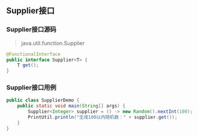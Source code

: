 ## Supplier接口
### Supplier接口源码
> java.util.function.Supplier
```java
@FunctionalInterface
public interface Supplier<T> {
    T get();
}
```

### Supplier接口用例
```java
public class SupplierDemo {
    public static void main(String[] args) {
        Supplier<Integer> supplier = () -> new Random().nextInt(100);
        PrintUtil.println("生成100以内随机数：" + supplier.get());
    }
}
```
